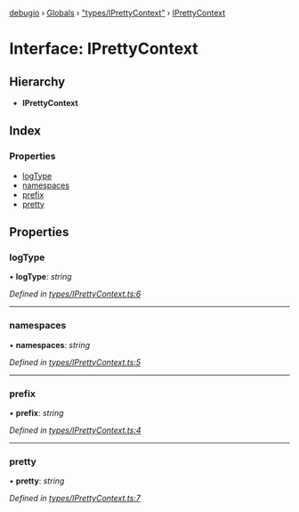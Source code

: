 [debugio](../README.md) › [Globals](../globals.md) › ["types/IPrettyContext"](../modules/_types_iprettycontext_.md) › [IPrettyContext](_types_iprettycontext_.iprettycontext.md)

# Interface: IPrettyContext

## Hierarchy

* **IPrettyContext**

## Index

### Properties

* [logType](_types_iprettycontext_.iprettycontext.md#logtype)
* [namespaces](_types_iprettycontext_.iprettycontext.md#namespaces)
* [prefix](_types_iprettycontext_.iprettycontext.md#prefix)
* [pretty](_types_iprettycontext_.iprettycontext.md#pretty)

## Properties

###  logType

• **logType**: *string*

*Defined in [types/IPrettyContext.ts:6](https://github.com/kislball/debugio/blob/ab967a2/src/types/IPrettyContext.ts#L6)*

___

###  namespaces

• **namespaces**: *string*

*Defined in [types/IPrettyContext.ts:5](https://github.com/kislball/debugio/blob/ab967a2/src/types/IPrettyContext.ts#L5)*

___

###  prefix

• **prefix**: *string*

*Defined in [types/IPrettyContext.ts:4](https://github.com/kislball/debugio/blob/ab967a2/src/types/IPrettyContext.ts#L4)*

___

###  pretty

• **pretty**: *string*

*Defined in [types/IPrettyContext.ts:7](https://github.com/kislball/debugio/blob/ab967a2/src/types/IPrettyContext.ts#L7)*
